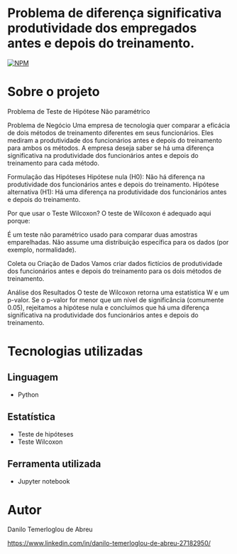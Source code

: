 # Problema de diferença significativa produtividade dos empregados antes e depois do treinamento.
[![NPM](https://img.shields.io/npm/l/react)](https://github.com/DaniloTAbreu/Projeto3?tab=MIT-1-ov-file) 

# Sobre o projeto

Problema de Teste de Hipótese Não paramétrico

Problema de Negócio
Uma empresa de tecnologia quer comparar a eficácia de dois métodos de treinamento diferentes em seus funcionários. Eles mediram a produtividade dos funcionários antes e depois do treinamento para ambos os métodos. A empresa deseja saber se há uma diferença significativa na produtividade dos funcionários antes e depois do treinamento para cada método.

Formulação das Hipóteses
Hipótese nula (H0): Não há diferença na produtividade dos funcionários antes e depois do treinamento.
Hipótese alternativa (H1): Há uma diferença na produtividade dos funcionários antes e depois do treinamento.

Por que usar o Teste Wilcoxon?
O teste de Wilcoxon é adequado aqui porque:

É um teste não paramétrico usado para comparar duas amostras emparelhadas.
Não assume uma distribuição específica para os dados (por exemplo, normalidade).

Coleta ou Criação de Dados
Vamos criar dados fictícios de produtividade dos funcionários antes e depois do treinamento para os dois métodos de treinamento.

Análise dos Resultados
O teste de Wilcoxon retorna uma estatística W e um p-valor. Se o p-valor for menor que um nível de significância (comumente 0.05), rejeitamos a hipótese nula e concluímos que há uma diferença significativa na produtividade dos funcionários antes e depois do treinamento.



# Tecnologias utilizadas
## Linguagem
- Python


## Estatística
- Teste de hipóteses
- Teste Wilcoxon


## Ferramenta utilizada
- Jupyter notebook

# Autor

Danilo Temerloglou de Abreu

https://www.linkedin.com/in/danilo-temerloglou-de-abreu-27182950/
